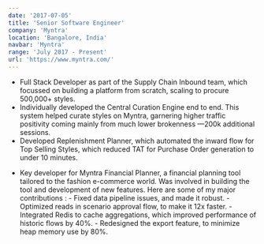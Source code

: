 ```yaml
---
date: '2017-07-05'
title: 'Senior Software Engineer'
company: 'Myntra'
location: 'Bangalore, India'
navbar: 'Myntra'
range: 'July 2017 - Present'
url: 'https://www.myntra.com/'
---
```


<!-- - Write modern, performant, maintainable code for a diverse array of client and internal projects
- Work with a variety of different languages, platforms, frameworks, and content management systems such as JavaScript, TypeScript, Gatsby, React, Craft, Wordpress, Prismic, and Netlify
- Communicate with multi-disciplinary teams of engineers, designers, producers, and clients on a daily basis -->

- Full Stack Developer as part of the Supply Chain Inbound team, which focussed on building a platform from scratch, scaling to procure 500,000+ styles.
- Individually developed the Central Curation Engine end to end. This system helped curate styles on Myntra, garnering higher traffic positivity coming mainly from much lower brokenness —200k additional sessions.
- Developed Replenishment Planner, which automated the inward flow for Top Selling Styles, which reduced TAT for Purchase Order generation to under 10 minutes.
<!-- - Designed an automated grading module, to add a layer of intelligence while making key decisions on inwards using Visenze API, to grade new styles based on image similarity. -->
- Key developer for Myntra Financial Planner, a financial planning tool tailored to the fashion e-commerce world. Was involved in building the tool and development of new features. Here are some of my major contributions : - Fixed data pipeline issues, and made it robust. - Optimized reads in scenario approval flow, to make it 12x faster. - Integrated Redis to cache aggregations, which improved performance of historic flows by 40%. - Redesigned the export feature, to minimize heap memory use by 80%.
<!-- - Worked with a variety of different languages and technologies such as Java, RabbitMQ, Redis, MySQL and ReactJs -->
